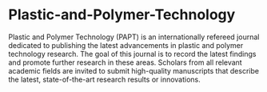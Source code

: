 Plastic-and-Polymer-Technology
==============================

Plastic and Polymer Technology (PAPT) is an internationally refereed journal dedicated to publishing the latest advancements in plastic and polymer technology research. The goal of this journal is to record the latest findings and promote further research in these areas. Scholars from all relevant academic fields are invited to submit high-quality manuscripts that describe the latest, state-of-the-art research results or innovations.
